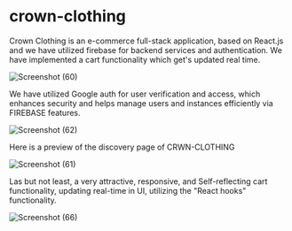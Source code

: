 # crown-clothing
Crown Clothing is an e-commerce full-stack application, based on React.js and we have utilized firebase for backend services and authentication.  We have implemented a cart functionality which get's updated real time. 

![Screenshot (60)](https://github.com/Aditya-Mandothia/CODE-HELP/assets/81997131/ed40f177-381c-42f7-8eb4-8b48032a35ca)

We have utilized Google auth for user verification and access, which enhances security and helps manage users and instances efficiently via FIREBASE features.

![Screenshot (62)](https://github.com/Aditya-Mandothia/CODE-HELP/assets/81997131/17e4e41c-b5c9-46b2-b3dc-a7590824048f)

Here is a preview of the discovery page of CRWN-CLOTHING

![Screenshot (61)](https://github.com/Aditya-Mandothia/CODE-HELP/assets/81997131/50c467a8-6d6a-4e31-a106-31033eb8a7c1)

Las but not least, a very attractive, responsive, and Self-reflecting cart functionality, updating real-time in UI, utilizing the "React hooks" functionality.

![Screenshot (66)](https://github.com/Aditya-Mandothia/CODE-HELP/assets/81997131/0429d339-a0d3-4fc0-83fd-ce620f4ce65e)

